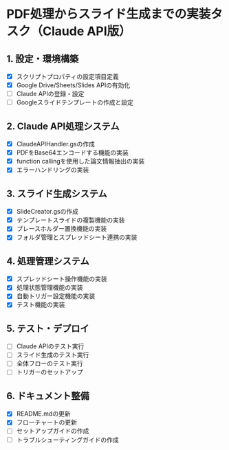 # PDF処理からスライド生成までの実装タスク（Claude API版）

## 1. 設定・環境構築
- [x] スクリプトプロパティの設定項目定義
- [x] Google Drive/Sheets/Slides APIの有効化
- [ ] Claude APIの登録・設定
- [ ] Googleスライドテンプレートの作成と設定

## 2. Claude API処理システム
- [x] ClaudeAPIHandler.gsの作成
- [x] PDFをBase64エンコードする機能の実装
- [x] function callingを使用した論文情報抽出の実装
- [x] エラーハンドリングの実装

## 3. スライド生成システム
- [x] SlideCreator.gsの作成
- [x] テンプレートスライドの複製機能の実装
- [x] プレースホルダー置換機能の実装
- [x] フォルダ管理とスプレッドシート連携の実装

## 4. 処理管理システム
- [x] スプレッドシート操作機能の実装
- [x] 処理状態管理機能の実装
- [x] 自動トリガー設定機能の実装
- [x] テスト機能の実装

## 5. テスト・デプロイ
- [ ] Claude APIのテスト実行
- [ ] スライド生成のテスト実行
- [ ] 全体フローのテスト実行
- [ ] トリガーのセットアップ

## 6. ドキュメント整備
- [x] README.mdの更新
- [x] フローチャートの更新
- [ ] セットアップガイドの作成
- [ ] トラブルシューティングガイドの作成
